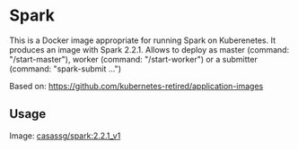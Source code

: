 # Spark

This is a Docker image appropriate for running Spark on Kuberenetes. It produces an image with Spark 2.2.1. Allows to deploy as master (command: "/start-master"), worker (command: "/start-worker") or a submitter (command: "spark-submit ...")

Based on: https://github.com/kubernetes-retired/application-images

## Usage

Image: [casassg/spark:2.2.1_v1](https://hub.docker.com/r/casassg/spark/)
